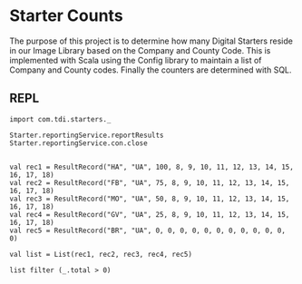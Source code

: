 # Starter Counts

The purpose of this project is to determine how many Digital Starters reside in our Image Library based on the Company and County Code.  This is implemented with Scala using the Config library to maintain a list of Company and County codes.  Finally the counters are determined with SQL.

## REPL

```
import com.tdi.starters._

Starter.reportingService.reportResults
Starter.reportingService.con.close


val rec1 = ResultRecord("HA", "UA", 100, 8, 9, 10, 11, 12, 13, 14, 15, 16, 17, 18)
val rec2 = ResultRecord("FB", "UA", 75, 8, 9, 10, 11, 12, 13, 14, 15, 16, 17, 18)
val rec3 = ResultRecord("MO", "UA", 50, 8, 9, 10, 11, 12, 13, 14, 15, 16, 17, 18)
val rec4 = ResultRecord("GV", "UA", 25, 8, 9, 10, 11, 12, 13, 14, 15, 16, 17, 18)
val rec5 = ResultRecord("BR", "UA", 0, 0, 0, 0, 0, 0, 0, 0, 0, 0, 0, 0)

val list = List(rec1, rec2, rec3, rec4, rec5)

list filter (_.total > 0)

```         




 